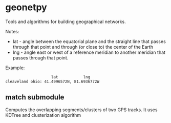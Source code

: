 # geonetpy 

Tools and algorithms for building geographical networks. 

Notes:
* lat - angle between the equatorial plane and the straight line that passes through that point and through (or close to) the center of the Earth
* lng - angle east or west of a reference meridian to another meridian that passes through that point.

Example:
```
                    lat           lng
cleaveland ohio: 41.4996572N, 81.6936772W 
```

## match submodule

Computes the overlapping segments/clusters of two GPS tracks. It uses KDTree
and clusterization algorithm 